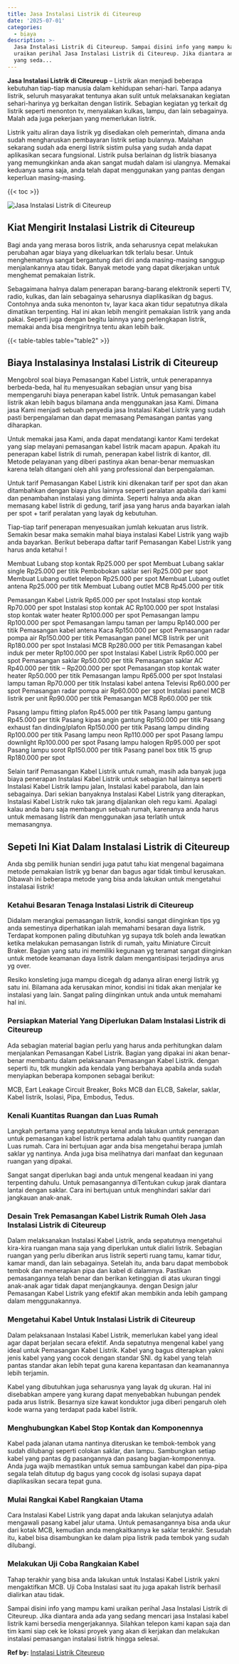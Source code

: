 ```yaml
---
title: Jasa Instalasi Listrik di Citeureup
date: '2025-07-01'
categories:
  - biaya
description: >-
  Jasa Instalasi Listrik di Citeureup. Sampai disini info yang mampu kami
  uraikan perihal Jasa Instalasi Listrik di Citeureup. Jika diantara anda ada
  yang seda...
---
```


**Jasa Instalasi Listrik di Citeureup** – Listrik akan menjadi beberapa kebutuhan tiap-tiap manusia dalam kehidupan sehari-hari. Tanpa adanya listrik, seluruh masyarakat tentunya akan sulit untuk melaksanakan kegiatan sehari-harinya yg berkaitan dengan listirik. Sebagian kegiatan yg terkait dg listrik seperti menonton tv, menyalakan kulkas, lampu, dan lain sebagainya. Malah ada juga pekerjaan yang memerlukan listrik.

Listrik yaitu aliran daya listrik yg disediakan oleh pemerintah, dimana anda sudah mengharuskan pembayaran listrik setiap bulannya. Malahan sekarang sudah ada energi listrik sistim pulsa yang sudah anda dapat aplikasikan secara fungsional. Listrik pulsa berlainan dg listrik biasanya yang memungkinkan anda akan sangat mudah dalam isi ulangnya. Memakai keduanya sama saja, anda telah dapat menggunakan yang pantas dengan keperluan masing-masing.

{{< toc >}}

![Jasa Instalasi Listrik di Citeureup](/images/instalasi-listrik-murah19.png)

## Kiat Mengirit Instalasi Listrik di Citeureup

Bagi anda yang merasa boros listrik, anda seharusnya cepat melakukan perubahan agar biaya yang dikeluarkan tdk terlalu besar. Untuk menghematnya sangat bergantung dari diri anda masing-masing sanggup menjalankannya atau tidak. Banyak metode yang dapat dikerjakan untuk menghemat pemakaian listrik.

Sebagaimana halnya dalam penerapan barang-barang elektronik seperti TV, radio, kulkas, dan lain sebagainya seharusnya diaplikasikan dg bagus. Contohnya anda suka menonton tv, layar kaca akan tidur sepatutnya dikala dimatikan terpenting. Hal ini akan lebih mengirit pemakaian listrik yang anda pakai. Seperti juga dengan begitu lainnya yang perlengkapan listrik, memakai anda bisa mengiritnya tentu akan lebih baik.

{{< table-tables table="table2" >}}

## Biaya Instalasinya Instalasi Listrik di Citeureup

Mengobrol soal biaya Pemasangan Kabel Listrik, untuk penerapannya berbeda-beda, hal itu menyesuaikan sebagian unsur yang bisa mempengaruhi biaya penerapan kabel listrik. Untuk pemasangan kabel listrik akan lebih bagus bilamana anda menggunakan jasa Kami. Dimana jasa Kami menjadi sebuah penyedia jasa Instalasi Kabel Listrik yang sudah pasti berpengalaman dan dapat memasang Pemasangan pantas yang diharapkan.

Untuk memakai jasa Kami, anda dapat mendatangi kantor Kami terdekat yang siap melayani pemasangan kabel listrik macam apapun. Apakah itu penerapan kabel listrik di rumah, penerapan kabel listrik di kantor, dll. Metode pelayanan yang diberi pastinya akan benar-benar memuaskan karena telah ditangani oleh ahli yang professional dan berpengalaman.

Untuk tarif Pemasangan Kabel Listrik kini dikenakan tarif per spot dan akan ditambahkan dengan biaya plus lainnya seperti peralatan apabila dari kami dan penambahan instalasi yang diminta. Seperti halnya anda akan memasang kabel listrik di gedung, tarif jasa yang harus anda bayarkan ialah per spot + tarif peralatan yang layak dg kebutuhan.

Tiap-tiap tarif penerapan menyesuaikan jumlah kekuatan arus listrik. Semakin besar maka semakin mahal biaya instalasi Kabel Listrik yang wajib anda bayarkan. Berikut beberapa daftar tarif Pemasangan Kabel Listrik yang harus anda ketahui !

Membuat Lubang stop kontak Rp25.000 per spot Membuat Lubang saklar single Rp25.000 per titik Pembobokan saklar seri Rp25.000 per spot Membuat Lubang outlet telepon Rp25.000 per spot Membuat Lubang outlet antena Rp25.000 per titik Membuat Lubang outlet MCB Rp45.000 per titik

Pemasangan Kabel Listrik Rp65.000 per spot Instalasi stop kontak Rp70.000 per spot Instalasi stop kontak AC Rp100.000 per spot Instalasi stop kontak water heater Rp100.000 per spot Pemasangan lampu Rp100.000 per spot Pemasangan lampu taman per lampu Rp140.000 per titik Pemasangan kabel antena Kaca Rp150.000 per spot Pemasangan radar pompa air Rp150.000 per titik Pemasangan panel MCB listrik per unit Rp180.000 per spot Instalasi MCB Rp280.000 per titik Pemasangan kabel induk per meter Rp100.000 per spot Instalasi Kabel Listrik Rp60.000 per spot Pemasangan saklar Rp50.000 per titik Pemasangan saklar AC Rp40.000 per titik – Rp200.000 per spot Pemasangan stop kontak water heater Rp50.000 per titik Pemasangan lampu Rp65.000 per spot Instalasi lampu taman Rp70.000 per titik Instalasi kabel antena Televisi Rp60.000 per spot Pemasangan radar pompa air Rp60.000 per spot Instalasi panel MCB listrik per unit Rp90.000 per titik Pemasangan MCB Rp60.000 per titik

Pasang lampu fitting plafon Rp45.000 per titik Pasang lampu gantung Rp45.000 per titik Pasang kipas angin gantung Rp150.000 per titik Pasang exhaust fan dinding/plafon Rp150.000 per titik Pasang lampu dinding Rp100.000 per titik Pasang lampu neon Rp110.000 per spot Pasang lampu downlight Rp100.000 per spot Pasang lampu halogen Rp95.000 per spot Pasang lampu sorot Rp150.000 per titik Pasang panel box titik 15 grup Rp180.000 per spot

Selain tarif Pemasangan Kabel Listrik untuk rumah, masih ada banyak juga biaya penerapan Instalasi Kabel Listrik untuk sebagian hal lainnya seperti Instalasi Kabel Listrik lampu jalan, Instalasi kabel parabola, dan lain sebagainya. Dari sekian banyaknya Instalasi Kabel Listrik yang diterapkan, Instalasi Kabel Listrik ruko tak jarang dijalankan oleh regu kami. Apalagi kalau anda baru saja membangun sebuah rumah, karenanya anda harus untuk memasang listrik dan menggunakan jasa terlatih untuk memasangnya.

## Sepeti Ini Kiat Dalam Instalasi Listrik di Citeureup


Anda sbg pemilik hunian sendiri juga patut tahu kiat mengenal bagaimana metode pemakaian listrik yg benar dan bagus agar tidak timbul kerusakan. Dibawah ini beberapa metode yang bisa anda lakukan untuk mengetahui instalasai listrik!

### Ketahui Besaran Tenaga Instalasi Listrik di Citeureup

Didalam merangkai pemasangan listrik, kondisi sangat diinginkan tips yg anda semestinya diperhatikan ialah memahami besaran daya listrik. Terdapat komponen paling dibutuhkan yg supaya tdk boleh anda lewatkan ketika melakukan pemasangan listrik di rumah, yaitu Miniature Circuit Braker. Bagian yang satu ini memiliki kegunaan yg teramat sangat diinginkan untuk metode keamanan daya listrik dalam mengantisipasi terjadinya arus yg over.

Resiko konsleting juga mampu dicegah dg adanya aliran energi listrik yg satu ini. Bilamana ada kerusakan minor, kondisi ini tidak akan menjalar ke instalasi yang lain. Sangat paling diinginkan untuk anda untuk memahami hal ini.

### Persiapkan Material Yang Diperlukan Dalam Instalasi Listrik di Citeureup

Ada sebagian material bagian perlu yang harus anda perhitungkan dalam menjalankan Pemasangan Kabel Listrik. Bagian yang dipakai ini akan benar-benar membantu dalam pelaksanaan Pemasangan Kabel Listrik. dengan seperti itu, tdk mungkin ada kendala yang berbahaya apabila anda sudah menyiapkan beberapa komponen sebagai berikut:

MCB, Eart Leakage Circuit Breaker, Boks MCB dan ELCB, Sakelar, saklar, Kabel listrik, Isolasi, Pipa, Embodus, Tedus.

### Kenali Kuantitas Ruangan dan Luas Rumah

Langkah pertama yang sepatutnya kenal anda lakukan untuk penerapan untuk pemasangan kabel listrik pertama adalah tahu quantity ruangan dan Luas rumah. Cara ini bertujuan agar anda bisa mengetahui berapa jumlah saklar yg nantinya. Anda juga bisa melihatnya dari manfaat dan kegunaan ruangan yang dipakai.

Sangat sangat diperlukan bagi anda untuk mengenal keadaan ini yang terpenting dahulu. Untuk pemasangannya diTentukan cukup jarak diantara lantai dengan saklar. Cara ini bertujuan untuk menghindari saklar dari jangkauan anak-anak.

### Desain Trek Pemasangan Kabel Listrik Rumah Oleh Jasa Instalasi Listrik di Citeureup

Dalam melaksanakan Instalasi Kabel Listrik, anda sepatutnya mengetahui kira-kira ruangan mana saja yang diperlukan untuk dialiri listrik. Sebagian ruangan yang perlu diberikan arus listrik seperti ruang tamu, kamar tidur, kamar mandi, dan lain sebagainya. Setelah itu, anda baru dapat membobok tembok dan menerapkan pipa dan kabel di dalamnya. Pastikan pemasangannya telah benar dan berikan ketinggian di atas ukuran tinggi anak-anak agar tidak dapat menjangkaunya. dengan Design jalur Pemasangan Kabel Listrik yang efektif akan membikin anda lebih gampang dalam menggunakannya.

### Mengetahui Kabel Untuk Instalasi Listrik di Citeureup

Dalam pelaksanaan Instalasi Kabel Listrik, memerlukan kabel yang ideal agar dapat berjalan secara efektif. Anda sepatutnya mengenal kabel yang ideal untuk Pemasangan Kabel Listrik. Kabel yang bagus diterapkan yakni jenis kabel yang yang cocok dengan standar SNI. dg kabel yang telah pantas standar akan lebih tepat guna karena kepantasan dan keamanannya lebih terjamin.

Kabel yang dibutuhkan juga seharusnya yang layak dg ukuran. Hal ini disebabkan ampere yang kurang dapat menyebabkan hubungan pendek pada arus listrik. Besarnya size kawat konduktor juga diberi pengaruh oleh kode warna yang terdapat pada kabel listrik.

### Menghubungkan Kabel Stop Kontak dan Komponennya

Kabel pada jalanan utama nantinya diteruskan ke tembok-tembok yang sudah dilubangi seperti colokan saklar, dan lampu. Sambungkan setiap kabel yang pantas dg pasangannya dan pasang bagian-komponennya. Anda juga wajib memastikan untuk semua sambungan kabel dan pipa-pipa segala telah ditutup dg bagus yang cocok dg isolasi supaya dapat diaplikasikan secara tepat guna.

### Mulai Rangkai Kabel Rangkaian Utama

Cara Instalasi Kabel Listrik yang dapat anda lakukan selanjutya adalah mengawali pasang kabel jalur utama. Untuk pemasangannya bisa anda ukur dari kotak MCB, kemudian anda mengkaitkannya ke saklar terakhir. Sesudah itu, kabel bisa disambungkan ke dalam pipa listrik pada tembok yang sudah dilubangi.

### Melakukan Uji Coba Rangkaian Kabel

Tahap terakhir yang bisa anda lakukan untuk Instalasi Kabel Listrik yakni mengaktifkan MCB. Uji Coba Instalasi saat itu juga apakah listrik berhasil dialirkan atau tidak.

Sampai disini info yang mampu kami uraikan perihal Jasa Instalasi Listrik di Citeureup. Jika diantara anda ada yang sedang mencari jasa Instalasi kabel listrik kami bersedia mengerjakannya. Silahkan telepon kami kapan saja dan tim kami siap cek ke lokasi proyek yang akan di kerjakan dan melakukan instalasi pemasangan instalasi listrik hingga selesai.

**Ref by:** [Instalasi Listrik Citeureup](https://id.wikipedia.org/wiki/Instalasi)
